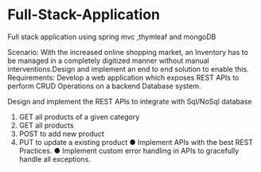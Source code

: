 # Full-Stack-Application
Full stack application using spring mvc ,thymleaf and mongoDB

Scenario:
With the increased online shopping market, an Inventory has to be managed in a completely
digitized manner without manual interventions.Design and implement an end to end solution to
enable this.
Requirements:
Develop a web application which exposes REST APIs to perform CRUD Operations on a
backend Database system.

Design and implement the REST APIs to integrate with Sql/NoSql database
1. GET all products of a given category
2. GET all products
3. POST to add new product
4. PUT to update a existing product
● Implement APIs with the best REST Practices.
● Implement custom error handling in APIs to gracefully handle all exceptions.
